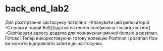 # back_end_lab2
 
Для розгортання застосунку потрібно:
-Клонувати цей репозиторій 
-Створити новий ВебДодаток на render.com(можна і інший хостинг)
-Скопіювати адресу додатка для позначення змінної domain в postman.
Готово! Тепер використовуючи готову колекцію Postman і postman flow ви можете відправляти запити до застосунка.

